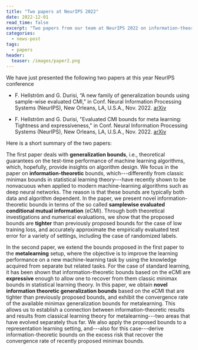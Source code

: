 ```yaml
---
title: "Two papers at NeurIPS 2022"
date: 2022-12-01
read_time: false
excerpt: "Two papers from our team at NeurIPS 2022 on information-theoretic generalization bounds"
categories:
  - news-post
tags:
  - papers
header:
  teaser: /images/paper2.png
---
```


We have just presented the following two papers at this year NeurIPS conference 

- F. Hellström and G. Durisi, “A new family of generalization bounds using sample-wise evaluated CMI,” in Conf. Neural Information Processing Systems (NeurIPS), New Orleans, LA, U.S.A., Nov. 2022. [arXiv](https://arxiv.org/abs/2210.06422)

- F. Hellström and G. Durisi, "Evaluated CMI bounds for meta learning: Tightness and expressiveness," in Conf. Neural Information Processing Systems (NeurIPS), New Orleans, LA, U.S.A., Nov. 2022. [arXiv](https://arxiv.org/abs/2210.06511)


Here is a short summary of the two papers:

The first paper deals with **generalization bounds**, i.e., theoretical guarantees on the test-time performance of machine learning algorithms, which, hopefully, provide insights on algorithm design. 
We focus in the paper on **information-theoretic** bounds, which---differently from classic minimax bounds in statistical learning theory---have recently shown to be nonvacuous when applied to modern machine-learning algorithms such as deep neural networks.
The reason is that these bounds are typically both data and algorithm dependent.
In the paper, we present novel information-theoretic bounds in terms of the so called **samplewise evaluated conditional mutual information** (eCMI).
Through both theoretical investigations and numerical evaluations, we show that the proposed bounds are **tighter** than previously proposed bounds for the case of low training loss, and accurately approximate the empirically evaluated test error for a variety of settings, including the case of randomized labels.

In the second paper, we extend the bounds proposed in the first paper to the **metalearning** setup, where the objective is to improve the learning performance on a new machine-learning task by using the knowledge acquired from separate but related tasks.
For the case of standard learning, it has been shown that information-theoretic bounds based on the eCMI are **expressive** enough to allow one to recover from them classic minimax bounds in statistical learning theory. 
In this paper, we obtain **novel information theoretic generalization bounds** based on the eCMI that are tighter than previously proposed bounds, and exhibit the convergence rate of the available minimax generalization bounds for metalearning. This allows us to establish a connection between information-theoretic results and results from classical learning theory for metalearning---two areas that have evolved separately thus far. 
We also apply the proposed bounds to a representation learning setting, and---also for this case---derive information-theoretic bounds on the excess risk that recover the convergence rate of recently proposed minimax bounds.




